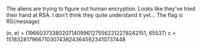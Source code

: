 The aliens are trying to figure out human encryption. Looks like they've tried their hand at RSA. I don't think they quite understand it yet... The flag is RS{message}

(n, e) = (196603733802071409961275562212278242151, 65537)
c = 151832817966710307438243645623410737448
